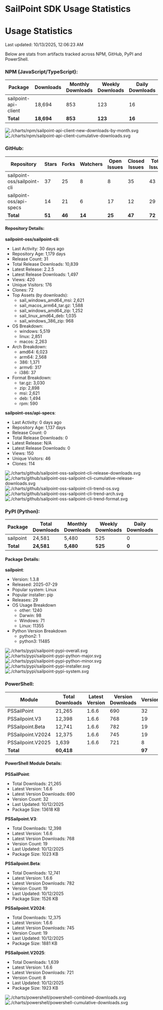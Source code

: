 # SailPoint SDK Usage Statistics

<!-- METRICS_START -->
# Usage Statistics
    
Last updated: 10/13/2025, 12:06:23 AM

Below are stats from artifacts tracked across NPM, GitHub, PyPI and PowerShell.
    
### NPM (JavaScript/TypeScript): 

| Package | Downloads | Monthly Downloads | Weekly Downloads | Daily Downloads |
| --- | --- | --- | --- | --- |
| sailpoint-api-client | 18,694 | 853 | 123 | 16 |
| **Total** | **18,694** | **853** | **123** | **16** | | | | |

![./charts/npm/sailpoint-api-client-new-downloads-by-month.svg](./charts/npm/sailpoint-api-client-new-downloads-by-month.svg)
![./charts/npm/sailpoint-api-client-cumulative-downloads.svg](./charts/npm/sailpoint-api-client-cumulative-downloads.svg)

### GitHub: 

| Repository | Stars | Forks | Watchers | Open Issues | Closed Issues | Total Issues | Release Downloads | Releases | Latest Release | Language |
| --- | --- | --- | --- | --- | --- | --- | --- | --- | --- | --- |
| sailpoint-oss/sailpoint-cli | 37 | 25 | 8 | 8 | 35 | 43 | 10,839 | 31 | 2.2.5 | Go |
| sailpoint-oss/api-specs | 14 | 21 | 6 | 17 | 12 | 29 | 0 | 0 | N/A | JavaScript |
| **Total** | **51** | **46** | **14** | **25** | **47** | **72** | **10,839** | **31** | | |

#### Repository Details:

**sailpoint-oss/sailpoint-cli**:
- Last Activity: 30 days ago
- Repository Age: 1,179 days
- Release Count: 31
- Total Release Downloads: 10,839
- Latest Release: 2.2.5
- Latest Release Downloads: 1,497
- Views: 420
- Unique Visitors: 176
- Clones: 72
- Top Assets (by downloads):
  - sail_windows_amd64_msi: 2,621
  - sail_macos_arm64_tar.gz: 1,588
  - sail_windows_amd64_zip: 1,252
  - sail_linux_amd64_deb: 1,035
  - sail_windows_386_zip: 968
- OS Breakdown:
  - windows: 5,519
  - linux: 2,851
  - macos: 2,263
- Arch Breakdown:
  - amd64: 6,023
  - arm64: 2,568
  - 386: 1,371
  - armv6: 317
  - i386: 37
- Format Breakdown:
  - tar.gz: 3,030
  - zip: 2,898
  - msi: 2,621
  - deb: 1,494
  - rpm: 590

**sailpoint-oss/api-specs**:
- Last Activity: 0 days ago
- Repository Age: 1,137 days
- Release Count: 0
- Total Release Downloads: 0
- Latest Release: N/A
- Latest Release Downloads: 0
- Views: 150
- Unique Visitors: 46
- Clones: 114



![./charts/github/sailpoint-oss-sailpoint-cli-release-downloads.svg](./charts/github/sailpoint-oss-sailpoint-cli-release-downloads.svg)
![./charts/github/sailpoint-oss-sailpoint-cli-cumulative-release-downloads.svg](./charts/github/sailpoint-oss-sailpoint-cli-cumulative-release-downloads.svg)
![./charts/github/sailpoint-oss-sailpoint-cli-trend-os.svg](./charts/github/sailpoint-oss-sailpoint-cli-trend-os.svg)
![./charts/github/sailpoint-oss-sailpoint-cli-trend-arch.svg](./charts/github/sailpoint-oss-sailpoint-cli-trend-arch.svg)
![./charts/github/sailpoint-oss-sailpoint-cli-trend-format.svg](./charts/github/sailpoint-oss-sailpoint-cli-trend-format.svg)

### PyPI (Python): 

| Package | Total Downloads | Monthly Downloads | Weekly Downloads | Daily Downloads | Version |
| --- | --- | --- | --- | --- | --- |
| sailpoint | 24,581 | 5,480 | 525 | 0 | 1.3.8 |
| **Total** | **24,581** | **5,480** | **525** | **0** | | |

#### Package Details:

**sailpoint**:
- Version: 1.3.8
- Released: 2025-07-29
- Popular system: Linux
- Popular installer: pip
- Releases: 29
- OS Usage Breakdown 
  - other: 1240
  - Darwin: 98
  - Windows: 71
  - Linux: 11355
- Python Version Breakdown 
  - python2: 1
  - python3: 11485


![./charts/pypi/sailpoint-pypi-overall.svg](./charts/pypi/sailpoint-pypi-overall.svg)
![./charts/pypi/sailpoint-pypi-python-major.svg](./charts/pypi/sailpoint-pypi-python-major.svg)
![./charts/pypi/sailpoint-pypi-python-minor.svg](./charts/pypi/sailpoint-pypi-python-minor.svg)
![./charts/pypi/sailpoint-pypi-installer.svg](./charts/pypi/sailpoint-pypi-installer.svg)
![./charts/pypi/sailpoint-pypi-system.svg](./charts/pypi/sailpoint-pypi-system.svg)

### PowerShell: 

| Module | Total Downloads | Latest Version | Version Downloads | Versions | Last Updated |
| --- | --- | --- | --- | --- | --- |
| PSSailPoint | 21,265 | 1.6.6 | 690 | 32 | 10/12/2025 |
| PSSailpoint.V3 | 12,398 | 1.6.6 | 768 | 19 | 10/12/2025 |
| PSSailpoint.Beta | 12,741 | 1.6.6 | 782 | 19 | 10/12/2025 |
| PSSailpoint.V2024 | 12,375 | 1.6.6 | 745 | 19 | 10/12/2025 |
| PSSailpoint.V2025 | 1,639 | 1.6.6 | 721 | 8 | 10/12/2025 |
| **Total** | **60,418** | | | **97** | |

#### PowerShell Module Details:

**PSSailPoint**:
- Total Downloads: 21,265
- Latest Version: 1.6.6
- Latest Version Downloads: 690
- Version Count: 32
- Last Updated: 10/12/2025
- Package Size: 13618 KB

**PSSailpoint.V3**:
- Total Downloads: 12,398
- Latest Version: 1.6.6
- Latest Version Downloads: 768
- Version Count: 19
- Last Updated: 10/12/2025
- Package Size: 1023 KB

**PSSailpoint.Beta**:
- Total Downloads: 12,741
- Latest Version: 1.6.6
- Latest Version Downloads: 782
- Version Count: 19
- Last Updated: 10/12/2025
- Package Size: 1526 KB

**PSSailpoint.V2024**:
- Total Downloads: 12,375
- Latest Version: 1.6.6
- Latest Version Downloads: 745
- Version Count: 19
- Last Updated: 10/12/2025
- Package Size: 1881 KB

**PSSailpoint.V2025**:
- Total Downloads: 1,639
- Latest Version: 1.6.6
- Latest Version Downloads: 721
- Version Count: 8
- Last Updated: 10/12/2025
- Package Size: 1923 KB



![./charts/powershell/powershell-combined-downloads.svg](./charts/powershell/powershell-combined-downloads.svg)
![./charts/powershell/powershell-cumulative-downloads.svg](./charts/powershell/powershell-cumulative-downloads.svg)


<!-- METRICS_END -->
